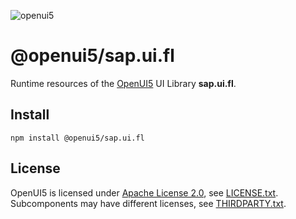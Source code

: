 ![openui5](http://openui5.org/images/OpenUI5_new_big_side.png)

# @openui5/sap.ui.fl
Runtime resources of the [OpenUI5](https://github.com/SAP/openui5) UI Library **sap.ui.fl**.

## Install
```
npm install @openui5/sap.ui.fl
```

## License
OpenUI5 is licensed under [Apache License 2.0](https://www.apache.org/licenses/LICENSE-2.0), see [LICENSE.txt](LICENSE.txt).
Subcomponents may have different licenses, see [THIRDPARTY.txt](THIRDPARTY.txt).
